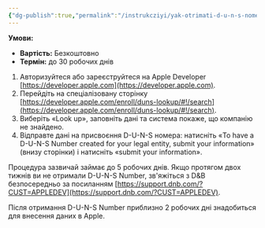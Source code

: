 ```yaml
---
{"dg-publish":true,"permalink":"/instrukcziyi/yak-otrimati-d-u-n-s-nomer/","dgPassFrontmatter":true,"created":"2024-06-21T23:20:46.951+02:00","updated":"2024-06-21T23:20:46.952+02:00"}
---
```


**Умови:**
- **Вартість:** Безкоштовно
- **Термін:** до 30 робочих днів

1. Авторизуйтеся або зареєструйтеся на Apple Developer [https://developer.apple.com](https://developer.apple.com).
2. Перейдіть на спеціалізовану сторінку [https://developer.apple.com/enroll/duns-lookup/#!/search](https://developer.apple.com/enroll/duns-lookup/#!/search).
3. Виберіть «Look up», заповніть дані та система покаже, що компанію не знайдено.
4. Відправте дані на присвоєння D-U-N-S номера: натисніть «To have a D-U-N-S Number created for your legal entity, submit your information» (внизу сторінки) і натисніть «submit your information».

Процедура зазвичай займає до 5 робочих днів. Якщо протягом двох тижнів ви не отримали D-U-N-S Number, зв'яжіться з D&B безпосередньо за посиланням [https://support.dnb.com/?CUST=APPLEDEV](https://support.dnb.com/?CUST=APPLEDEV).

Після отримання D-U-N-S Number приблизно 2 робочих дні знадобиться для внесення даних в Apple.